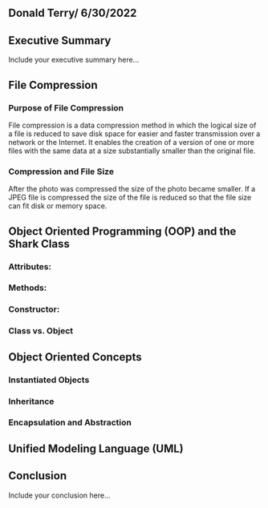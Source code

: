 ## Donald Terry/ 6/30/2022

## Executive Summary 
Include your executive summary here...

## File Compression
### Purpose of File Compression
File compression is a data compression method in which the logical size of a file is reduced to save disk space for easier and faster transmission over a network or the Internet. It enables the creation of a version of one or more files with the same data at a size substantially smaller than the original file.
### Compression and File Size
After the photo was compressed the size of the photo became smaller. If a JPEG file is compressed the size of the file is reduced so that the file size can fit disk or memory space.

## Object Oriented Programming (OOP) and the Shark Class
### Attributes:
### Methods:
### Constructor:
### Class vs. Object

## Object Oriented Concepts
### Instantiated Objects
### Inheritance
### Encapsulation and Abstraction

## Unified Modeling Language (UML)

## Conclusion
Include your conclusion here...
